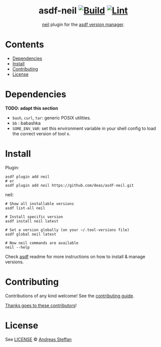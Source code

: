 <div align="center">

# asdf-neil [![Build](https://github.com/deas/asdf-neil/actions/workflows/build.yml/badge.svg)](https://github.com/deas/asdf-neil/actions/workflows/build.yml) [![Lint](https://github.com/deas/asdf-neil/actions/workflows/lint.yml/badge.svg)](https://github.com/deas/asdf-neil/actions/workflows/lint.yml)


[neil](https://github.com/babashka/neil) plugin for the [asdf version manager](https://asdf-vm.com).

</div>

# Contents

- [Dependencies](#dependencies)
- [Install](#install)
- [Contributing](#contributing)
- [License](#license)

# Dependencies

**TODO: adapt this section**

- `bash`, `curl`, `tar`: generic POSIX utilities.
- `bb` : babashka
- `SOME_ENV_VAR`: set this environment variable in your shell config to load the correct version of tool x.

# Install

Plugin:

```shell
asdf plugin add neil
# or
asdf plugin add neil https://github.com/deas/asdf-neil.git
```

neil:

```shell
# Show all installable versions
asdf list-all neil

# Install specific version
asdf install neil latest

# Set a version globally (on your ~/.tool-versions file)
asdf global neil latest

# Now neil commands are available
neil --help
```

Check [asdf](https://github.com/asdf-vm/asdf) readme for more instructions on how to
install & manage versions.

# Contributing

Contributions of any kind welcome! See the [contributing guide](contributing.md).

[Thanks goes to these contributors](https://github.com/deas/asdf-neil/graphs/contributors)!

# License

See [LICENSE](LICENSE) © [Andreas Steffan](https://github.com/deas/)
